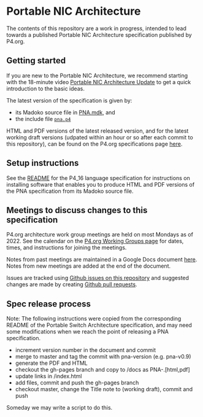 # Portable NIC Architecture

The contents of this repository are a work in progress, intended to
lead towards a published Portable NIC Architecture specification
published by P4.org.


## Getting started

If you are new to the Portable NIC Architecture, we recommend starting
with the 18-minute video [Portable NIC Architecture
Update](https://www.youtube.com/watch?v=7SG-GxkQqfY) to get a quick
introduction to the basic ideas.

The latest version of the specification is given by:

+ its Madoko source file in [PNA.mdk](PNA.mdk), and
+ the include file [`pna.p4`](pna.p4)

HTML and PDF versions of the latest released version, and for the
latest working draft versions (udpated within an hour or so after each
commit to this repository), can be found on the P4.org specifications
page [here](https://p4.org/specs).


## Setup instructions

See the
[README](https://github.com/p4lang/p4-spec/blob/master/p4-16/spec/README.md)
for the P4_16 language specification for instructions on installing
software that enables you to produce HTML and PDF versions of the PNA
specification from its Madoko source file.


## Meetings to discuss changes to this specification

P4.org architecture work group meetings are held on most Mondays as
of 2022.  See the calendar on the [P4.org Working Groups
page](https://p4.org/working-groups/) for dates, times, and
instructions for joining the meetings.

Notes from past meetings are maintained in a Google Docs document
[here](https://docs.google.com/document/d/1vX5GStrE01Pbj6d-liuuHF-4sYXjc601n5zJ4FHQXpM).
Notes from new meetings are added at the end of the document.

Issues are tracked using [Github issues on this
repository](https://github.com/p4lang/pna/issues) and suggested
changes are made by creating [Github pull
requests](https://github.com/p4lang/pna/pulls).


## Spec release process

Note: The following instructions were copied from the corresponding
README of the Portable Switch Architecture specification, and may need
some modifications when we reach the point of releasing a PNA
specification.

- increment version number in the document and commit
- merge to master and tag the commit with pna-version (e.g. pna-v0.9)
- generate the PDF and HTML
- checkout the gh-pages branch and copy to <root>/docs as PNA-<version>.[html,pdf]
- update links in <root>/index.html
- add files, commit and push the gh-pages branch
- checkout master, change the Title note to (working draft), commit and push

Someday we may write a script to do this.
